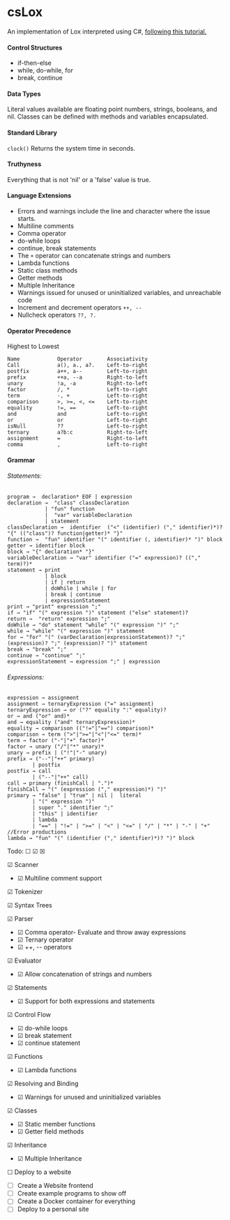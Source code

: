 # csLox
An implementation of Lox interpreted using C#, [following this tutorial.](http://www.craftinginterpreters.com)

#### Control Structures
 - if-then-else
 - while, do-while, for
 - break, continue

#### Data Types
Literal values available are floating point numbers, strings, booleans, and nil.
Classes can be defined with methods and variables encapsulated.

#### Standard Library
`clock()` Returns the system time in seconds.

#### Truthyness
Everything that is not 'nil' or a 'false' value is true.

#### Language Extensions
 - Errors and warnings include the line and character where the issue starts.
 - Multiline comments
 - Comma operator
 - do-while loops
 - continue, break statements
 - The `+` operator can concatenate strings and numbers
 - Lambda functions
 - Static class methods
 - Getter methods
 - Multiple Inheritance
 - Warnings issued for unused or uninitialized variables, and unreachable code
 - Increment and decrement operators `++, --`
 - Nullcheck operators `??, ?.`
 

#### Operator Precedence
Highest to Lowest
```
Name            Operator        Associativity
Call            a(), a., a?.    Left-to-right
postfix         a++, a--        Left-to-right
prefix          ++a, --a        Right-to-left
unary           !a, -a          Right-to-left
factor          /, *            Left-to-right
term            -, +            Left-to-right
comparison      >, >=, <, <=    Left-to-right
equality        !=, ==          Left-to-right
and             and             Left-to-right
or              or              Left-to-right
isNull          ??              Left-to-right
ternary         a?b:c           Right-to-left
assignment      =               Right-to-left
comma           ,               Left-to-right
```
#### Grammar


###### Statements:
```
program →  declaration* EOF | expression
declaration →  "class" classDeclaration 
            | "fun" function
            |  "var" variableDeclaration
            | statement
classDeclaration →  identifier  ("<" (identifier) ("," identifier)*)? "{" (("class")? function|getter)* "}"
function →  "fun" identifier "(" identifier (, identifier)* ")" block
getter → identifier block
block → "{" declaration* "}"
variableDeclaration → "var" identifier ("=" expression)? (("," term)?)*
statement → print
            | block
            | if | return
            | doWhile | while | for
            | break | continue
            | expressionStatement
print → "print" expression ";"
if → "if" "(" expression ")" statement ("else" statement)?
return →  "return" expression ";"
doWhile → "do" statement "while" "(" expression ")" ";"
while → "while" "(" expression ")" statement
for → "for" "(" (varDeclaration|expressionStatement)? ";" (expression)? ";" (expression)? ")" statement
break → "break" ";"
continue → "continue" ";"
expressionStatement → expression ";" | expression
```
###### Expressions:
```
expression → assignment
assignment → ternaryExpression ("=" assignment)
ternaryExpression → or ("?" equality ":" equality)?
or → and ("or" and)*
and → equality ("and" ternaryExpression)*
equality → comparison (("!="|"==") comparison)*
comparison → term (">"|">="|"<"|"<=" term)*
term → factor ("-"|"+" factor)*
factor → unary ("/"|"*" unary)*
unary → prefix | ("!"|"-" unary)
prefix → ("--"|"++" primary) 
		| postfix
postfix → call 
		| ("--"|"++" call)
call → primary (finishCall | ".")*
finishCall → "(" (expression ("," expression)*) ")"
primary → "false" | "true" | nil |  literal 
		| "(" expression ")" 
		| super "." identifier ";" 
		| "this" | identifier 
		| lambda 
        | "==" | "!=" | ">=" | "<" | "<=" | "/" | "*" | "-" | "+"   //Error productions
lambda → "fun" "(" (identifier ("," identifier)*)? ")" block
```

Todo: ☐ ☑ ☒

☑ Scanner
 - ☑ Multiline comment support

☑ Tokenizer

☑ Syntax Trees

☑ Parser
 - ☑ Comma operator- Evaluate and throw away expressions
 - ☑ Ternary operator
 - ☑ ++, -- operators

☑ Evaluator
 - ☑ Allow concatenation of strings and numbers

☑ Statements
 - ☑ Support for both expressions and statements

☑ Control Flow
 - ☑ do-while loops
 - ☑ break statement
 - ☑ continue statement

☑ Functions
 - ☑ Lambda functions

☑ Resolving and Binding
 - ☑ Warnings for unused and uninitialized variables

☑ Classes
 - ☑ Static member functions
 - ☑ Getter field methods

☑ Inheritance
 - ☑ Multiple Inheritance

☐ Deploy to a website
 - ☐ Create a Website frontend
 - ☐ Create example programs to show off
 - ☐ Create a Docker container for everything
 - ☐ Deploy to a personal site